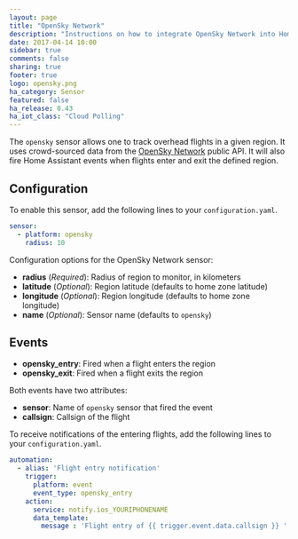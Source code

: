 ```yaml
---
layout: page
title: "OpenSky Network"
description: "Instructions on how to integrate OpenSky Network into Home Assistant."
date: 2017-04-14 10:00
sidebar: true
comments: false
sharing: true
footer: true
logo: opensky.png
ha_category: Sensor
featured: false
ha_release: 0.43
ha_iot_class: "Cloud Polling"
---
```


The `opensky` sensor allows one to track overhead flights in a given region. It uses crowd-sourced data from the [OpenSky Network](https://opensky-network.org/) public API. It will also fire Home Assistant events when flights enter and exit the defined region.

## Configuration

To enable this sensor, add the following lines to your `configuration.yaml`.

```yaml
sensor:
  - platform: opensky
    radius: 10
```

Configuration options for the OpenSky Network sensor:

- **radius** (*Required*): Radius of region to monitor, in kilometers
- **latitude** (*Optional*): Region latitude (defaults to home zone latitude)
- **longitude** (*Optional*): Region longitude (defaults to home zone longitude)
- **name** (*Optional*): Sensor name (defaults to `opensky`)

## Events

- **opensky_entry**: Fired when a flight enters the region
- **opensky_exit**: Fired when a flight exits the region

Both events have two attributes:

- **sensor**: Name of `opensky` sensor that fired the event
- **callsign**: Callsign of the flight

To receive notifications of the entering flights, add the following lines to your `configuration.yaml`.


```yaml
automation:
  - alias: 'Flight entry notification'
    trigger:
      platform: event
      event_type: opensky_entry
    action:
      service: notify.ios_YOURIPHONENAME
      data_template:
        message : 'Flight entry of {{ trigger.event.data.callsign }} '
```

